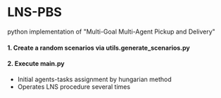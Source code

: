 # LNS-PBS
python implementation of "Multi-Goal Multi-Agent Pickup and Delivery"

#### 1. Create a random scenarios via utils.generate_scenarios.py

#### 2. Execute main.py
* Initial agents-tasks assignment by hungarian method
* Operates LNS procedure several times
